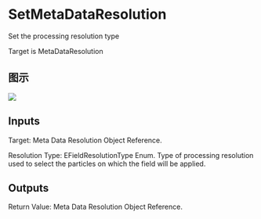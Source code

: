 # SetMetaDataResolution

Set the processing resolution type

Target is MetaDataResolution

## 图示

![]($-20221218-18595704.png)

## Inputs

Target: Meta Data Resolution Object Reference.

Resolution Type: EFieldResolutionType Enum. Type of processing resolution used to select the particles on which the field will be applied.  

## Outputs

Return Value: Meta Data Resolution Object Reference.

